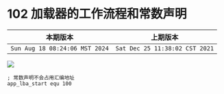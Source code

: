 #  102 加载器的工作流程和常数声明

|本期版本| 上期版本
|:---:|:---:
`Sun Aug 18 08:24:06 MST 2024` | `Sat Dec 25 11:38:02 CST 2021`


<img src="./102-01.png" />

```
; 常数声明不会占用汇编地址
app_lba_start equ 100
```
